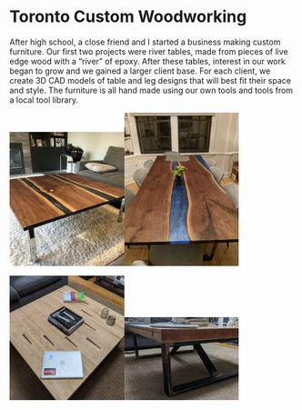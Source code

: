# Toronto Custom Woodworking
After high school, a close friend and I started a business making custom furniture. Our first two projects were river tables, made from pieces of live edge wood with a “river” of epoxy. After these tables, interest in our work began to grow and we gained a larger client base. For each client, we create 3D CAD models of table and leg designs that will best fit their space and style. The furniture is all hand made using our own tools and tools from a local tool library. 

<img src="https://github.com/Eohayon/Toronto-Custom-Woodworking/blob/main/Pictures/RIVER%20COFFEE.png" width="40%" height="40%"><img src="https://github.com/Eohayon/Toronto-Custom-Woodworking/blob/main/Pictures/RIVER%20DINING.png" width="40%" height="40%">

<img src="https://github.com/Eohayon/Toronto-Custom-Woodworking/blob/main/Pictures/BOWLING%20TOP.png" width="40%" height="40%"><img src="https://github.com/Eohayon/Toronto-Custom-Woodworking/blob/main/Pictures/BOWLING%20LEGS.png" width="40%" height="40%">
